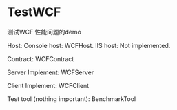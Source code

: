 # TestWCF
测试WCF 性能问题的demo

Host: 
Console host: WCFHost.
IIS host: Not implemented.

Contract: 
WCFContract

Server Implement:
WCFServer

Client Implement:
WCFClient

Test tool (nothing important):
BenchmarkTool
